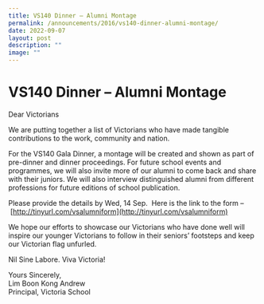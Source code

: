 ```yaml
---
title: VS140 Dinner – Alumni Montage
permalink: /announcements/2016/vs140-dinner-alumni-montage/
date: 2022-09-07
layout: post
description: ""
image: ""
---
```

# **VS140 Dinner – Alumni Montage**

Dear Victorians

We are putting together a list of Victorians who have made tangible contributions to the work, community and nation.

For the VS140 Gala Dinner, a montage will be created and shown as part of pre-dinner and dinner proceedings. For future school events and programmes, we will also invite more of our alumni to come back and share with their juniors. We will also interview distinguished alumni from different professions for future editions of school publication.

Please provide the details by Wed, 14 Sep.  Here is the link to the form – [http://tinyurl.com/vsalumniform](http://tinyurl.com/vsalumniform)

We hope our efforts to showcase our Victorians who have done well will inspire our younger Victorians to follow in their seniors’ footsteps and keep our Victorian flag unfurled.

Nil Sine Labore. Viva Victoria!

Yours Sincerely,    
Lim Boon Kong Andrew   
Principal, Victoria School